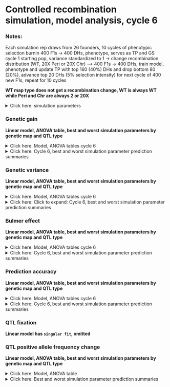 Controlled recombination simulation, model analysis, cycle 6
================

### Notes:

Each simulation rep draws from 26 founders, 10 cycles of phenotypic
selection burnin 400 F1s -&gt; 400 DHs, phenotype, serves as TP and GS
cycle 1 starting pop, variance standardized to 1 -&gt; change
recombination distribution (WT, 20X Peri or 20X Chr) –&gt; 400 F1s -&gt;
400 DHs, train model, phenotype and update TP with top 160 (40%) DHs and
drop bottom 80 (20%), advance top 20 DHs (5% selection intensity) for
next cycle of 400 new F1s, repeat for 10 cycles

**WT map type does not get a recombination change, WT is always WT while
Peri and Chr are always 2 or 20X**

<details>
<summary>
Click here: simulation parameters
</summary>

#### Variables:

**Recombination:** WT, 2X or 20X  
**Genetic map change:** WT, Pericentromere or Chromosome  
**Repulsion:** 1:5  
**QTL type:** Random or deleterious variant **Heritability:** 0.2 or
0.8  
**QTL per Chr:** 2 or 200  
**Relationship matrix:** genomewide or causal variant

#### Load packages and data

``` r
library(tidyverse)
library(data.table)
library(kableExtra)
library(ggsci)
library(gt)
library(lme4)
library(emmeans)
library(car)
library(broom.mixed)

# anova and summary plot functions
source("/Users/ellietaagen/Desktop/github/cr_simulation/Functions/master_functions/summary_stats_anova.R")
source("/Users/ellietaagen/Desktop/github/cr_simulation/Results/table_view_function.R")

gg <- fread("/Users/ellietaagen/Desktop/github/cr_simulation/Results/BP_F_master_results_csv/f_gg.csv") %>% as.data.frame()
gv <- fread("/Users/ellietaagen/Desktop/github/cr_simulation/Results/BP_F_master_results_csv/f_gv.csv") %>% as.data.frame()
pa <- fread("/Users/ellietaagen/Desktop/github/cr_simulation/Results/BP_F_master_results_csv/f_pa.csv") %>% as.data.frame()
be <- fread("/Users/ellietaagen/Desktop/github/cr_simulation/Results/BP_F_master_results_csv/f_be.csv") %>% as.data.frame()
# be `value` is 2-fold higher than it should be (ASR does not know how to treat VarA/GenicVarA for DH)
be$value <- be$value/2
qtl <- fread("/Users/ellietaagen/Desktop/github/cr_simulation/Results/BP_F_master_results_csv/f_qtl.csv") %>% as.data.frame()
qtl_af <- fread("/Users/ellietaagen/Desktop/github/cr_simulation/Results/BP_F_master_results_csv/f_qtl_af.csv") %>% as.data.frame()
```

**Data frames**

gg: population’s genetic gain  
gv: additive genetic variance of population  
pa: prediction accuracy of genomic selection  
be: Bulmer effect (varA/genicVarA)  
qtl: positive and negative effect QTL fixation ratio  
qtl\_af: change in QTL negative allele frequency, subset by small (Q1),
medium, or large (Q3) effect size

**Columns**

**rep** is 1:number of reps simulation was run  
**cycle** designates founder / burnin (0), and GS cycle 1:10  
**value** is the raw response variable measurement, (or average after
summary function, grouped by legend and cycle, of all rep)  
**Matrix** is the relationship matrix used in RRBLUP, genomewide or
causal variant  
**Pop** is the full founder set (F) or biparental (bp)  
**Recombination** is the scale of map change, 2 or 20X  
**H2** is the broad sense heritability  
**QTL** is the number of QTL per chromosome  
**QTL\_type** is R or DV, random or deleterious variant  
**Map\_Type** is the WT, Pericentromere, or Chromosome-wide change to
the genetic map, given a Recombination scale  
**Repulsion** is 1:5 representing different coupling and replusion
ratios

-   1: Additive effect signs are positive for all QTL (select against
    minor allele)

-   2: Random 2/3 of additive effect signs are positive and 1/3 are
    negative for QTL

-   3: Random 1/2 of additive effect signs are positive and 1/2 are
    negative for QTL

-   4: 1/2 of additive effect signs are positive and 1/2 are negative
    for QTL, alternating positive or negative each QTL

-   5: Random 1/3 of additive effect signs are positive and 2/3 are
    negative for QTL (most selection for minor allele)

</details>

### Genetic gain

**Linear model, ANOVA table, best and worst simulation parameters by
genetic map and QTL type**

<details>
<summary>
Click here: Model, ANOVA tables cycle 6
</summary>

**Note:** filtered for cycle 6 or cycle 10 observations. See .Rmd file
for code.

`response variable ~ (map type + recombination + QTL per Chr + H2 + repulsion + matrix + QTL type)^2 + (1|rep)`

ANOVA table, cycle 6:

    ## Analysis of Deviance Table (Type II Wald chisquare tests)
    ## 
    ## Response: value
    ##                              Chisq Df Pr(>Chisq)    
    ## Map_type                  101.0194  2  < 2.2e-16 ***
    ## Recombination             110.5811  1  < 2.2e-16 ***
    ## QTL                     13437.2069  1  < 2.2e-16 ***
    ## H2                      30885.4319  1  < 2.2e-16 ***
    ## Repulsion               44368.8764  4  < 2.2e-16 ***
    ## Matrix                   8913.4296  1  < 2.2e-16 ***
    ## QTL_type                  228.6894  1  < 2.2e-16 ***
    ## Map_type:Recombination     53.8515  2  2.024e-12 ***
    ## Map_type:QTL               49.8383  2  1.506e-11 ***
    ## Map_type:H2                21.1028  2  2.616e-05 ***
    ## Map_type:Repulsion         21.9181  8    0.00507 ** 
    ## Map_type:Matrix            98.8036  2  < 2.2e-16 ***
    ## Map_type:QTL_type          21.6756  2  1.964e-05 ***
    ## Recombination:QTL          16.4759  1  4.927e-05 ***
    ## Recombination:H2            2.7113  1    0.09964 .  
    ## Recombination:Repulsion    29.0321  4  7.701e-06 ***
    ## Recombination:Matrix       56.5239  1  5.552e-14 ***
    ## Recombination:QTL_type      0.4699  1    0.49304    
    ## QTL:H2                  13374.6500  1  < 2.2e-16 ***
    ## QTL:Repulsion           20740.1563  4  < 2.2e-16 ***
    ## QTL:Matrix                303.3262  1  < 2.2e-16 ***
    ## QTL:QTL_type                0.5557  1    0.45598    
    ## H2:Repulsion              961.6636  4  < 2.2e-16 ***
    ## H2:Matrix                  64.7833  1  8.360e-16 ***
    ## H2:QTL_type                28.5104  1  9.320e-08 ***
    ## Repulsion:Matrix         1529.8692  4  < 2.2e-16 ***
    ## Repulsion:QTL_type        144.6101  4  < 2.2e-16 ***
    ## Matrix:QTL_type            19.1637  1  1.200e-05 ***
    ## ---
    ## Signif. codes:  0 '***' 0.001 '**' 0.01 '*' 0.05 '.' 0.1 ' ' 1

</details>
<details>
<summary>
Click here: Cycle 6, best and worst simulation parameter prediction
summaries
</summary>

#### Cycle 6, WT map

![](master_results_ASR_models_cycle6_files/figure-gfm/unnamed-chunk-3-1.png)<!-- -->![](master_results_ASR_models_cycle6_files/figure-gfm/unnamed-chunk-3-2.png)<!-- -->![](master_results_ASR_models_cycle6_files/figure-gfm/unnamed-chunk-3-3.png)<!-- -->![](master_results_ASR_models_cycle6_files/figure-gfm/unnamed-chunk-3-4.png)<!-- -->

#### Cycle 6, Pericentromere map

![](master_results_ASR_models_cycle6_files/figure-gfm/unnamed-chunk-4-1.png)<!-- -->![](master_results_ASR_models_cycle6_files/figure-gfm/unnamed-chunk-4-2.png)<!-- -->![](master_results_ASR_models_cycle6_files/figure-gfm/unnamed-chunk-4-3.png)<!-- -->![](master_results_ASR_models_cycle6_files/figure-gfm/unnamed-chunk-4-4.png)<!-- -->

#### Cycle 6, Chromosome map

![](master_results_ASR_models_cycle6_files/figure-gfm/unnamed-chunk-5-1.png)<!-- -->![](master_results_ASR_models_cycle6_files/figure-gfm/unnamed-chunk-5-2.png)<!-- -->![](master_results_ASR_models_cycle6_files/figure-gfm/unnamed-chunk-5-3.png)<!-- -->![](master_results_ASR_models_cycle6_files/figure-gfm/unnamed-chunk-5-4.png)<!-- -->

</details>

### Genetic variance

**Linear model, ANOVA table, best and worst simulation parameters by
genetic map and QTL type**

<details>
<summary>
Click here: Model, ANOVA tables cycle 6
</summary>

**Note:** filtered for cycle 6 or cycle 10 observations. See .Rmd file
for code.

`response variable ~ (map type + recombination + QTL per Chr + H2 + repulsion + matrix + QTL type)^2 + (1|rep)`

ANOVA table, cycle 6:

    ## Analysis of Deviance Table (Type II Wald chisquare tests)
    ## 
    ## Response: value
    ##                              Chisq Df Pr(>Chisq)    
    ## Map_type                  790.8788  2  < 2.2e-16 ***
    ## Recombination             413.1177  1  < 2.2e-16 ***
    ## QTL                     30294.9966  1  < 2.2e-16 ***
    ## H2                       7559.8438  1  < 2.2e-16 ***
    ## Repulsion                5698.5540  4  < 2.2e-16 ***
    ## Matrix                   6754.3559  1  < 2.2e-16 ***
    ## QTL_type                  426.2978  1  < 2.2e-16 ***
    ## Map_type:Recombination    170.4159  2  < 2.2e-16 ***
    ## Map_type:QTL              288.3043  2  < 2.2e-16 ***
    ## Map_type:H2                15.2764  2  0.0004817 ***
    ## Map_type:Repulsion        146.8844  8  < 2.2e-16 ***
    ## Map_type:Matrix            88.4942  2  < 2.2e-16 ***
    ## Map_type:QTL_type          37.3038  2  7.936e-09 ***
    ## Recombination:QTL         138.6647  1  < 2.2e-16 ***
    ## Recombination:H2            0.3073  1  0.5793625    
    ## Recombination:Repulsion    92.3304  4  < 2.2e-16 ***
    ## Recombination:Matrix       27.4763  1  1.590e-07 ***
    ## Recombination:QTL_type      8.2971  1  0.0039710 ** 
    ## QTL:H2                     44.8762  1  2.099e-11 ***
    ## QTL:Repulsion            4063.3353  4  < 2.2e-16 ***
    ## QTL:Matrix                850.4611  1  < 2.2e-16 ***
    ## QTL:QTL_type              285.4757  1  < 2.2e-16 ***
    ## H2:Repulsion              669.3071  4  < 2.2e-16 ***
    ## H2:Matrix                 908.8516  1  < 2.2e-16 ***
    ## H2:QTL_type                22.2243  1  2.426e-06 ***
    ## Repulsion:Matrix          656.0847  4  < 2.2e-16 ***
    ## Repulsion:QTL_type          7.2796  4  0.1218303    
    ## Matrix:QTL_type            33.4535  1  7.299e-09 ***
    ## ---
    ## Signif. codes:  0 '***' 0.001 '**' 0.01 '*' 0.05 '.' 0.1 ' ' 1

</details>
<details>
<summary>
Click here: Click to expand: Cycle 6, best and worst simulation
parameter prediction summaries
</summary>

#### Cycle 6, WT map

![](master_results_ASR_models_cycle6_files/figure-gfm/unnamed-chunk-8-1.png)<!-- -->![](master_results_ASR_models_cycle6_files/figure-gfm/unnamed-chunk-8-2.png)<!-- -->![](master_results_ASR_models_cycle6_files/figure-gfm/unnamed-chunk-8-3.png)<!-- -->![](master_results_ASR_models_cycle6_files/figure-gfm/unnamed-chunk-8-4.png)<!-- -->

#### Cycle 6, Pericentromere map

![](master_results_ASR_models_cycle6_files/figure-gfm/unnamed-chunk-9-1.png)<!-- -->![](master_results_ASR_models_cycle6_files/figure-gfm/unnamed-chunk-9-2.png)<!-- -->![](master_results_ASR_models_cycle6_files/figure-gfm/unnamed-chunk-9-3.png)<!-- -->![](master_results_ASR_models_cycle6_files/figure-gfm/unnamed-chunk-9-4.png)<!-- -->

#### Cycle 6, Chromosome map

![](master_results_ASR_models_cycle6_files/figure-gfm/unnamed-chunk-10-1.png)<!-- -->![](master_results_ASR_models_cycle6_files/figure-gfm/unnamed-chunk-10-2.png)<!-- -->![](master_results_ASR_models_cycle6_files/figure-gfm/unnamed-chunk-10-3.png)<!-- -->![](master_results_ASR_models_cycle6_files/figure-gfm/unnamed-chunk-10-4.png)<!-- -->

</details>

### Bulmer effect

**Linear model, ANOVA table, best and worst simulation parameters by
genetic map and QTL type**

<details>
<summary>
Click here: Model, ANOVA tables cycle 6
</summary>

**Note:** filtered for cycle 6 or cycle 10 observations. See .Rmd file
for code.

`response variable ~ (map type + recombination + QTL per Chr + H2 + repulsion + matrix + QTL type)^2 + (1|rep)`

ANOVA table, cycle 6:

    ## Analysis of Deviance Table (Type II Wald chisquare tests)
    ## 
    ## Response: value
    ##                              Chisq Df Pr(>Chisq)    
    ## Map_type                  238.4673  2  < 2.2e-16 ***
    ## Recombination             119.9017  1  < 2.2e-16 ***
    ## QTL                         5.6399  1  0.0175564 *  
    ## H2                      14321.9523  1  < 2.2e-16 ***
    ## Repulsion               49687.4998  4  < 2.2e-16 ***
    ## Matrix                   1345.8369  1  < 2.2e-16 ***
    ## QTL_type                   10.9079  1  0.0009576 ***
    ## Map_type:Recombination     58.3355  2  2.151e-13 ***
    ## Map_type:QTL               76.6621  2  < 2.2e-16 ***
    ## Map_type:H2                62.0610  2  3.339e-14 ***
    ## Map_type:Repulsion         24.0929  8  0.0022110 ** 
    ## Map_type:Matrix            18.4938  2  9.641e-05 ***
    ## Map_type:QTL_type          18.9998  2  7.486e-05 ***
    ## Recombination:QTL          35.2666  1  2.875e-09 ***
    ## Recombination:H2           26.7614  1  2.302e-07 ***
    ## Recombination:Repulsion    22.9195  4  0.0001314 ***
    ## Recombination:Matrix        5.5149  1  0.0188547 *  
    ## Recombination:QTL_type      5.3654  1  0.0205405 *  
    ## QTL:H2                   2875.9284  1  < 2.2e-16 ***
    ## QTL:Repulsion           18417.7635  4  < 2.2e-16 ***
    ## QTL:Matrix                196.9912  1  < 2.2e-16 ***
    ## QTL:QTL_type               58.6410  1  1.892e-14 ***
    ## H2:Repulsion             8370.6627  4  < 2.2e-16 ***
    ## H2:Matrix                   0.1766  1  0.6743049    
    ## H2:QTL_type               149.4851  1  < 2.2e-16 ***
    ## Repulsion:Matrix          933.5257  4  < 2.2e-16 ***
    ## Repulsion:QTL_type        881.8917  4  < 2.2e-16 ***
    ## Matrix:QTL_type           117.7713  1  < 2.2e-16 ***
    ## ---
    ## Signif. codes:  0 '***' 0.001 '**' 0.01 '*' 0.05 '.' 0.1 ' ' 1

</details>
<details>
<summary>
Click here: Cycle 6, best and worst simulation parameter prediction
summaries
</summary>

#### Cycle 6, WT map

![](master_results_ASR_models_cycle6_files/figure-gfm/unnamed-chunk-13-1.png)<!-- -->![](master_results_ASR_models_cycle6_files/figure-gfm/unnamed-chunk-13-2.png)<!-- -->![](master_results_ASR_models_cycle6_files/figure-gfm/unnamed-chunk-13-3.png)<!-- -->![](master_results_ASR_models_cycle6_files/figure-gfm/unnamed-chunk-13-4.png)<!-- -->

#### Cycle 6, Pericentromere map

![](master_results_ASR_models_cycle6_files/figure-gfm/unnamed-chunk-14-1.png)<!-- -->![](master_results_ASR_models_cycle6_files/figure-gfm/unnamed-chunk-14-2.png)<!-- -->![](master_results_ASR_models_cycle6_files/figure-gfm/unnamed-chunk-14-3.png)<!-- -->![](master_results_ASR_models_cycle6_files/figure-gfm/unnamed-chunk-14-4.png)<!-- -->

#### Cycle 6, Chromosome map

![](master_results_ASR_models_cycle6_files/figure-gfm/unnamed-chunk-15-1.png)<!-- -->![](master_results_ASR_models_cycle6_files/figure-gfm/unnamed-chunk-15-2.png)<!-- -->![](master_results_ASR_models_cycle6_files/figure-gfm/unnamed-chunk-15-3.png)<!-- -->![](master_results_ASR_models_cycle6_files/figure-gfm/unnamed-chunk-15-4.png)<!-- -->

</details>

### Prediction accuracy

**Linear model, ANOVA table, best and worst simulation parameters by
genetic map and QTL type**

<details>
<summary>
Click here: Model, ANOVA tables cycle 6
</summary>

**Note:** filtered for cycle 6 or cycle 10 observations. See .Rmd file
for code.

`response variable ~ (map type + recombination + QTL per Chr + H2 + repulsion + matrix + QTL type)^2 + (1|rep)`

ANOVA table, cycle 6:

    ## Analysis of Deviance Table (Type II Wald chisquare tests)
    ## 
    ## Response: value
    ##                              Chisq Df Pr(>Chisq)    
    ## Map_type                  134.9856  2  < 2.2e-16 ***
    ## Recombination              60.4413  1  7.581e-15 ***
    ## QTL                      2841.1749  1  < 2.2e-16 ***
    ## H2                      15828.2522  1  < 2.2e-16 ***
    ## Repulsion                1757.6344  4  < 2.2e-16 ***
    ## Matrix                   2680.1305  1  < 2.2e-16 ***
    ## QTL_type                   23.7940  1  1.072e-06 ***
    ## Map_type:Recombination     52.6813  2  3.634e-12 ***
    ## Map_type:QTL               81.3879  2  < 2.2e-16 ***
    ## Map_type:H2                 0.8367  2   0.658130    
    ## Map_type:Repulsion         11.3497  8   0.182661    
    ## Map_type:Matrix            71.7847  2  2.583e-16 ***
    ## Map_type:QTL_type           4.9238  2   0.085271 .  
    ## Recombination:QTL          14.0391  1   0.000179 ***
    ## Recombination:H2            1.7826  1   0.181830    
    ## Recombination:Repulsion     8.3627  4   0.079161 .  
    ## Recombination:Matrix       24.1059  1  9.118e-07 ***
    ## Recombination:QTL_type      1.8431  1   0.174588    
    ## QTL:H2                   1960.3430  1  < 2.2e-16 ***
    ## QTL:Repulsion             339.6510  4  < 2.2e-16 ***
    ## QTL:Matrix                716.6802  1  < 2.2e-16 ***
    ## QTL:QTL_type                3.2833  1   0.069989 .  
    ## H2:Repulsion               38.6133  4  8.373e-08 ***
    ## H2:Matrix                 547.3578  1  < 2.2e-16 ***
    ## H2:QTL_type                 1.3411  1   0.246837    
    ## Repulsion:Matrix           54.4870  4  4.161e-11 ***
    ## Repulsion:QTL_type          6.1297  4   0.189672    
    ## Matrix:QTL_type            43.9344  1  3.396e-11 ***
    ## ---
    ## Signif. codes:  0 '***' 0.001 '**' 0.01 '*' 0.05 '.' 0.1 ' ' 1

</details>
<details>
<summary>
Click here: Cycle 6, best and worst simulation parameter prediction
summaries
</summary>

#### Cycle 6, WT map

![](master_results_ASR_models_cycle6_files/figure-gfm/unnamed-chunk-18-1.png)<!-- -->![](master_results_ASR_models_cycle6_files/figure-gfm/unnamed-chunk-18-2.png)<!-- -->![](master_results_ASR_models_cycle6_files/figure-gfm/unnamed-chunk-18-3.png)<!-- -->![](master_results_ASR_models_cycle6_files/figure-gfm/unnamed-chunk-18-4.png)<!-- -->

#### Cycle 6, Pericentromere map

![](master_results_ASR_models_cycle6_files/figure-gfm/unnamed-chunk-19-1.png)<!-- -->![](master_results_ASR_models_cycle6_files/figure-gfm/unnamed-chunk-19-2.png)<!-- -->![](master_results_ASR_models_cycle6_files/figure-gfm/unnamed-chunk-19-3.png)<!-- -->![](master_results_ASR_models_cycle6_files/figure-gfm/unnamed-chunk-19-4.png)<!-- -->

#### Cycle 6, Chromosome map

![](master_results_ASR_models_cycle6_files/figure-gfm/unnamed-chunk-20-1.png)<!-- -->![](master_results_ASR_models_cycle6_files/figure-gfm/unnamed-chunk-20-2.png)<!-- -->![](master_results_ASR_models_cycle6_files/figure-gfm/unnamed-chunk-20-3.png)<!-- -->![](master_results_ASR_models_cycle6_files/figure-gfm/unnamed-chunk-20-4.png)<!-- -->

</details>

### QTL fixation

**Linear model has `singular fit`, omitted**

### QTL positive allele frequency change

**Linear model, ANOVA table, best and worst simulation parameters by
genetic map and QTL type**

<details>
<summary>
Click here: Model, ANOVA table
</summary>

**Note:** total cycle change observations. See .Rmd file for code.

`response variable ~ (map type + recombination + QTL per Chr + H2 + repulsion + matrix + QTL type + allele)^2 + (1|rep)`

ANOVA table:

    ## Analysis of Deviance Table (Type II Wald chisquare tests)
    ## 
    ## Response: value
    ##                              Chisq Df Pr(>Chisq)    
    ## Map_type                    7.5916  2  0.0224654 *  
    ## Recombination              13.8127  1  0.0002020 ***
    ## QTL                     72156.0864  1  < 2.2e-16 ***
    ## H2                          4.8586  1  0.0275086 *  
    ## Repulsion               31640.6715  4  < 2.2e-16 ***
    ## Matrix                   2645.3858  1  < 2.2e-16 ***
    ## QTL_type                  366.9488  1  < 2.2e-16 ***
    ## Allele                   4355.9982  2  < 2.2e-16 ***
    ## Map_type:Recombination      6.6114  2  0.0366740 *  
    ## Map_type:QTL                2.5264  2  0.2827471    
    ## Map_type:H2                13.8616  2  0.0009772 ***
    ## Map_type:Repulsion          2.6898  8  0.9522909    
    ## Map_type:Matrix            19.9313  2  4.699e-05 ***
    ## Map_type:QTL_type           1.7159  2  0.4240226    
    ## Map_type:Allele             2.1492  4  0.7083346    
    ## Recombination:QTL           2.3565  1  0.1247642    
    ## Recombination:H2            1.6002  1  0.2058765    
    ## Recombination:Repulsion     4.3689  4  0.3583720    
    ## Recombination:Matrix        9.9975  1  0.0015675 ** 
    ## Recombination:QTL_type      0.4094  1  0.5222764    
    ## Recombination:Allele        5.4240  2  0.0664053 .  
    ## QTL:H2                   1189.9138  1  < 2.2e-16 ***
    ## QTL:Repulsion           25751.5391  4  < 2.2e-16 ***
    ## QTL:Matrix               1475.7672  1  < 2.2e-16 ***
    ## QTL:QTL_type               88.0456  1  < 2.2e-16 ***
    ## QTL:Allele              20841.6066  2  < 2.2e-16 ***
    ## H2:Repulsion               27.3418  4  1.695e-05 ***
    ## H2:Matrix                  48.6184  1  3.109e-12 ***
    ## H2:QTL_type                23.2883  1  1.394e-06 ***
    ## H2:Allele               15462.7855  2  < 2.2e-16 ***
    ## Repulsion:Matrix         1374.6931  4  < 2.2e-16 ***
    ## Repulsion:QTL_type         31.3299  4  2.622e-06 ***
    ## Repulsion:Allele         2253.8078  8  < 2.2e-16 ***
    ## Matrix:QTL_type             9.8533  1  0.0016953 ** 
    ## Matrix:Allele             183.2536  2  < 2.2e-16 ***
    ## QTL_type:Allele            34.6539  2  2.985e-08 ***
    ## ---
    ## Signif. codes:  0 '***' 0.001 '**' 0.01 '*' 0.05 '.' 0.1 ' ' 1

</details>
<details>
<summary>
Click here: Best and worst simulation parameter prediction summaries
</summary>

#### WT map

<div id="hozddgfprz" style="overflow-x:auto;overflow-y:auto;width:auto;height:auto;">
<style>html {
  font-family: -apple-system, BlinkMacSystemFont, 'Segoe UI', Roboto, Oxygen, Ubuntu, Cantarell, 'Helvetica Neue', 'Fira Sans', 'Droid Sans', Arial, sans-serif;
}

#hozddgfprz .gt_table {
  display: table;
  border-collapse: collapse;
  margin-left: auto;
  margin-right: auto;
  color: #333333;
  font-size: 16px;
  font-weight: normal;
  font-style: normal;
  background-color: #FFFFFF;
  width: auto;
  border-top-style: solid;
  border-top-width: 2px;
  border-top-color: #A8A8A8;
  border-right-style: none;
  border-right-width: 2px;
  border-right-color: #D3D3D3;
  border-bottom-style: solid;
  border-bottom-width: 2px;
  border-bottom-color: #A8A8A8;
  border-left-style: none;
  border-left-width: 2px;
  border-left-color: #D3D3D3;
}

#hozddgfprz .gt_heading {
  background-color: #FFFFFF;
  text-align: center;
  border-bottom-color: #FFFFFF;
  border-left-style: none;
  border-left-width: 1px;
  border-left-color: #D3D3D3;
  border-right-style: none;
  border-right-width: 1px;
  border-right-color: #D3D3D3;
}

#hozddgfprz .gt_title {
  color: #333333;
  font-size: 125%;
  font-weight: initial;
  padding-top: 4px;
  padding-bottom: 4px;
  border-bottom-color: #FFFFFF;
  border-bottom-width: 0;
}

#hozddgfprz .gt_subtitle {
  color: #333333;
  font-size: 85%;
  font-weight: initial;
  padding-top: 0;
  padding-bottom: 6px;
  border-top-color: #FFFFFF;
  border-top-width: 0;
}

#hozddgfprz .gt_bottom_border {
  border-bottom-style: solid;
  border-bottom-width: 2px;
  border-bottom-color: #D3D3D3;
}

#hozddgfprz .gt_col_headings {
  border-top-style: solid;
  border-top-width: 2px;
  border-top-color: #D3D3D3;
  border-bottom-style: solid;
  border-bottom-width: 2px;
  border-bottom-color: #D3D3D3;
  border-left-style: none;
  border-left-width: 1px;
  border-left-color: #D3D3D3;
  border-right-style: none;
  border-right-width: 1px;
  border-right-color: #D3D3D3;
}

#hozddgfprz .gt_col_heading {
  color: #333333;
  background-color: #FFFFFF;
  font-size: 100%;
  font-weight: normal;
  text-transform: inherit;
  border-left-style: none;
  border-left-width: 1px;
  border-left-color: #D3D3D3;
  border-right-style: none;
  border-right-width: 1px;
  border-right-color: #D3D3D3;
  vertical-align: bottom;
  padding-top: 5px;
  padding-bottom: 6px;
  padding-left: 5px;
  padding-right: 5px;
  overflow-x: hidden;
}

#hozddgfprz .gt_column_spanner_outer {
  color: #333333;
  background-color: #FFFFFF;
  font-size: 100%;
  font-weight: normal;
  text-transform: inherit;
  padding-top: 0;
  padding-bottom: 0;
  padding-left: 4px;
  padding-right: 4px;
}

#hozddgfprz .gt_column_spanner_outer:first-child {
  padding-left: 0;
}

#hozddgfprz .gt_column_spanner_outer:last-child {
  padding-right: 0;
}

#hozddgfprz .gt_column_spanner {
  border-bottom-style: solid;
  border-bottom-width: 2px;
  border-bottom-color: #D3D3D3;
  vertical-align: bottom;
  padding-top: 5px;
  padding-bottom: 5px;
  overflow-x: hidden;
  display: inline-block;
  width: 100%;
}

#hozddgfprz .gt_group_heading {
  padding: 8px;
  color: #333333;
  background-color: #FFFFFF;
  font-size: 100%;
  font-weight: initial;
  text-transform: inherit;
  border-top-style: solid;
  border-top-width: 2px;
  border-top-color: #D3D3D3;
  border-bottom-style: solid;
  border-bottom-width: 2px;
  border-bottom-color: #D3D3D3;
  border-left-style: none;
  border-left-width: 1px;
  border-left-color: #D3D3D3;
  border-right-style: none;
  border-right-width: 1px;
  border-right-color: #D3D3D3;
  vertical-align: middle;
}

#hozddgfprz .gt_empty_group_heading {
  padding: 0.5px;
  color: #333333;
  background-color: #FFFFFF;
  font-size: 100%;
  font-weight: initial;
  border-top-style: solid;
  border-top-width: 2px;
  border-top-color: #D3D3D3;
  border-bottom-style: solid;
  border-bottom-width: 2px;
  border-bottom-color: #D3D3D3;
  vertical-align: middle;
}

#hozddgfprz .gt_from_md > :first-child {
  margin-top: 0;
}

#hozddgfprz .gt_from_md > :last-child {
  margin-bottom: 0;
}

#hozddgfprz .gt_row {
  padding-top: 8px;
  padding-bottom: 8px;
  padding-left: 5px;
  padding-right: 5px;
  margin: 10px;
  border-top-style: solid;
  border-top-width: 1px;
  border-top-color: #D3D3D3;
  border-left-style: none;
  border-left-width: 1px;
  border-left-color: #D3D3D3;
  border-right-style: none;
  border-right-width: 1px;
  border-right-color: #D3D3D3;
  vertical-align: middle;
  overflow-x: hidden;
}

#hozddgfprz .gt_stub {
  color: #333333;
  background-color: #FFFFFF;
  font-size: 100%;
  font-weight: initial;
  text-transform: inherit;
  border-right-style: solid;
  border-right-width: 2px;
  border-right-color: #D3D3D3;
  padding-left: 12px;
}

#hozddgfprz .gt_summary_row {
  color: #333333;
  background-color: #FFFFFF;
  text-transform: inherit;
  padding-top: 8px;
  padding-bottom: 8px;
  padding-left: 5px;
  padding-right: 5px;
}

#hozddgfprz .gt_first_summary_row {
  padding-top: 8px;
  padding-bottom: 8px;
  padding-left: 5px;
  padding-right: 5px;
  border-top-style: solid;
  border-top-width: 2px;
  border-top-color: #D3D3D3;
}

#hozddgfprz .gt_grand_summary_row {
  color: #333333;
  background-color: #FFFFFF;
  text-transform: inherit;
  padding-top: 8px;
  padding-bottom: 8px;
  padding-left: 5px;
  padding-right: 5px;
}

#hozddgfprz .gt_first_grand_summary_row {
  padding-top: 8px;
  padding-bottom: 8px;
  padding-left: 5px;
  padding-right: 5px;
  border-top-style: double;
  border-top-width: 6px;
  border-top-color: #D3D3D3;
}

#hozddgfprz .gt_striped {
  background-color: rgba(128, 128, 128, 0.05);
}

#hozddgfprz .gt_table_body {
  border-top-style: solid;
  border-top-width: 2px;
  border-top-color: #D3D3D3;
  border-bottom-style: solid;
  border-bottom-width: 2px;
  border-bottom-color: #D3D3D3;
}

#hozddgfprz .gt_footnotes {
  color: #333333;
  background-color: #FFFFFF;
  border-bottom-style: none;
  border-bottom-width: 2px;
  border-bottom-color: #D3D3D3;
  border-left-style: none;
  border-left-width: 2px;
  border-left-color: #D3D3D3;
  border-right-style: none;
  border-right-width: 2px;
  border-right-color: #D3D3D3;
}

#hozddgfprz .gt_footnote {
  margin: 0px;
  font-size: 90%;
  padding: 4px;
}

#hozddgfprz .gt_sourcenotes {
  color: #333333;
  background-color: #FFFFFF;
  border-bottom-style: none;
  border-bottom-width: 2px;
  border-bottom-color: #D3D3D3;
  border-left-style: none;
  border-left-width: 2px;
  border-left-color: #D3D3D3;
  border-right-style: none;
  border-right-width: 2px;
  border-right-color: #D3D3D3;
}

#hozddgfprz .gt_sourcenote {
  font-size: 90%;
  padding: 4px;
}

#hozddgfprz .gt_left {
  text-align: left;
}

#hozddgfprz .gt_center {
  text-align: center;
}

#hozddgfprz .gt_right {
  text-align: right;
  font-variant-numeric: tabular-nums;
}

#hozddgfprz .gt_font_normal {
  font-weight: normal;
}

#hozddgfprz .gt_font_bold {
  font-weight: bold;
}

#hozddgfprz .gt_font_italic {
  font-style: italic;
}

#hozddgfprz .gt_super {
  font-size: 65%;
}

#hozddgfprz .gt_footnote_marks {
  font-style: italic;
  font-weight: normal;
  font-size: 65%;
}
</style>
<table class="gt_table">
  <thead class="gt_header">
    <tr>
      <th colspan="8" class="gt_heading gt_title gt_font_normal" style><strong>Positive QTL AF change estimates, top 10</strong></th>
    </tr>
    <tr>
      <th colspan="8" class="gt_heading gt_subtitle gt_font_normal gt_bottom_border" style><strong>Map type:</strong> WT, <strong>QTL type:</strong> R</th>
    </tr>
  </thead>
  <thead class="gt_col_headings">
    <tr>
      <th class="gt_col_heading gt_columns_bottom_border gt_left" rowspan="1" colspan="1">QTL</th>
      <th class="gt_col_heading gt_columns_bottom_border gt_left" rowspan="1" colspan="1">H2</th>
      <th class="gt_col_heading gt_columns_bottom_border gt_left" rowspan="1" colspan="1">Repulsion</th>
      <th class="gt_col_heading gt_columns_bottom_border gt_left" rowspan="1" colspan="1">Matrix</th>
      <th class="gt_col_heading gt_columns_bottom_border gt_left" rowspan="1" colspan="1">Allele</th>
      <th class="gt_col_heading gt_columns_bottom_border gt_right" rowspan="1" colspan="1">estimate</th>
      <th class="gt_col_heading gt_columns_bottom_border gt_right" rowspan="1" colspan="1">std.error</th>
      <th class="gt_col_heading gt_columns_bottom_border gt_right" rowspan="1" colspan="1">p.value</th>
    </tr>
  </thead>
  <tbody class="gt_table_body">
    <tr><td class="gt_row gt_left">2</td>
<td class="gt_row gt_left">2</td>
<td class="gt_row gt_left">5</td>
<td class="gt_row gt_left">CV</td>
<td class="gt_row gt_left">med_pos</td>
<td class="gt_row gt_right">0.2750611</td>
<td class="gt_row gt_right">0.001516022</td>
<td class="gt_row gt_right">0</td></tr>
    <tr><td class="gt_row gt_left">2</td>
<td class="gt_row gt_left">2</td>
<td class="gt_row gt_left">5</td>
<td class="gt_row gt_left">CV</td>
<td class="gt_row gt_left">med_pos</td>
<td class="gt_row gt_right">0.2738180</td>
<td class="gt_row gt_right">0.001516022</td>
<td class="gt_row gt_right">0</td></tr>
    <tr><td class="gt_row gt_left">2</td>
<td class="gt_row gt_left">8</td>
<td class="gt_row gt_left">5</td>
<td class="gt_row gt_left">CV</td>
<td class="gt_row gt_left">med_pos</td>
<td class="gt_row gt_right">0.2515346</td>
<td class="gt_row gt_right">0.001516022</td>
<td class="gt_row gt_right">0</td></tr>
    <tr><td class="gt_row gt_left">2</td>
<td class="gt_row gt_left">8</td>
<td class="gt_row gt_left">5</td>
<td class="gt_row gt_left">CV</td>
<td class="gt_row gt_left">med_pos</td>
<td class="gt_row gt_right">0.2511277</td>
<td class="gt_row gt_right">0.001516022</td>
<td class="gt_row gt_right">0</td></tr>
    <tr><td class="gt_row gt_left">2</td>
<td class="gt_row gt_left">8</td>
<td class="gt_row gt_left">5</td>
<td class="gt_row gt_left">CV</td>
<td class="gt_row gt_left">small_pos</td>
<td class="gt_row gt_right">0.2396553</td>
<td class="gt_row gt_right">0.001516022</td>
<td class="gt_row gt_right">0</td></tr>
    <tr><td class="gt_row gt_left">2</td>
<td class="gt_row gt_left">8</td>
<td class="gt_row gt_left">5</td>
<td class="gt_row gt_left">CV</td>
<td class="gt_row gt_left">small_pos</td>
<td class="gt_row gt_right">0.2387044</td>
<td class="gt_row gt_right">0.001516022</td>
<td class="gt_row gt_right">0</td></tr>
    <tr><td class="gt_row gt_left">2</td>
<td class="gt_row gt_left">2</td>
<td class="gt_row gt_left">3</td>
<td class="gt_row gt_left">CV</td>
<td class="gt_row gt_left">med_pos</td>
<td class="gt_row gt_right">0.2384267</td>
<td class="gt_row gt_right">0.001516022</td>
<td class="gt_row gt_right">0</td></tr>
    <tr><td class="gt_row gt_left">2</td>
<td class="gt_row gt_left">2</td>
<td class="gt_row gt_left">3</td>
<td class="gt_row gt_left">CV</td>
<td class="gt_row gt_left">med_pos</td>
<td class="gt_row gt_right">0.2379634</td>
<td class="gt_row gt_right">0.001516022</td>
<td class="gt_row gt_right">0</td></tr>
    <tr><td class="gt_row gt_left">2</td>
<td class="gt_row gt_left">2</td>
<td class="gt_row gt_left">5</td>
<td class="gt_row gt_left">GW</td>
<td class="gt_row gt_left">med_pos</td>
<td class="gt_row gt_right">0.2268367</td>
<td class="gt_row gt_right">0.001516022</td>
<td class="gt_row gt_right">0</td></tr>
    <tr><td class="gt_row gt_left">2</td>
<td class="gt_row gt_left">2</td>
<td class="gt_row gt_left">5</td>
<td class="gt_row gt_left">GW</td>
<td class="gt_row gt_left">med_pos</td>
<td class="gt_row gt_right">0.2235032</td>
<td class="gt_row gt_right">0.001516022</td>
<td class="gt_row gt_right">0</td></tr>
  </tbody>
  
  
</table>
</div>

![](master_results_ASR_models_cycle6_files/figure-gfm/unnamed-chunk-23-1.png)<!-- -->![](master_results_ASR_models_cycle6_files/figure-gfm/unnamed-chunk-23-2.png)<!-- -->![](master_results_ASR_models_cycle6_files/figure-gfm/unnamed-chunk-23-3.png)<!-- -->![](master_results_ASR_models_cycle6_files/figure-gfm/unnamed-chunk-23-4.png)<!-- -->

#### Pericentromere map

![](master_results_ASR_models_cycle6_files/figure-gfm/unnamed-chunk-24-1.png)<!-- -->![](master_results_ASR_models_cycle6_files/figure-gfm/unnamed-chunk-24-2.png)<!-- -->![](master_results_ASR_models_cycle6_files/figure-gfm/unnamed-chunk-24-3.png)<!-- -->![](master_results_ASR_models_cycle6_files/figure-gfm/unnamed-chunk-24-4.png)<!-- -->

#### Chromosome map

![](master_results_ASR_models_cycle6_files/figure-gfm/unnamed-chunk-25-1.png)<!-- -->![](master_results_ASR_models_cycle6_files/figure-gfm/unnamed-chunk-25-2.png)<!-- -->![](master_results_ASR_models_cycle6_files/figure-gfm/unnamed-chunk-25-3.png)<!-- -->![](master_results_ASR_models_cycle6_files/figure-gfm/unnamed-chunk-25-4.png)<!-- -->

</details>
